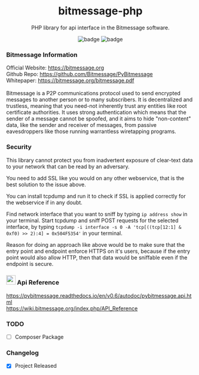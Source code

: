 <div align="center">
  
# bitmessage-php
PHP library for api interface in the Bitmessage software.
  
<img src="https://img.shields.io/badge/Bitmessage-Library-green" alt="badge"> 
<img src="https://img.shields.io/badge/Language-PHP-blue" alt="badge">
</div>

### Bitmessage Information
Official Website: https://bitmessage.org <br>
Github Repo: https://github.com/Bitmessage/PyBitmessage <br>
Whitepaper: https://bitmessage.org/bitmessage.pdf <br></br>
Bitmessage is a P2P communications protocol used to send encrypted messages to another person or to many subscribers. It is decentralized and trustless, meaning that you need-not inherently trust any entities like root certificate authorities. It uses strong authentication which means that the sender of a message cannot be spoofed, and it aims to hide "non-content" data, like the sender and receiver of messages, from passive eavesdroppers like those running warrantless wiretapping programs.

### Security
This library cannot protect you from inadvertent exposure of clear-text data to your network that can be read by an adversary.

You need to add SSL like you would on any other webservice, that is the best solution to the issue above.

You can install tcpdump and run it to check if SSL is applied correctly for the webservice if in any doubt.

Find network interface that you want to sniff by typing ``` ip address show ``` in your terminal.
Start tcpdump and sniff POST requests for the selected interface, by typing 
``` tcpdump -i interface -s 0 -A 'tcp[((tcp[12:1] & 0xf0) >> 2):4] = 0x504F5354' ``` in your terminal. 

Reason for doing an approach like above would be to make sure that the entry point and endpoint enforce HTTPS on it's users, because if the entry point would also allow HTTP, then that data would be sniffable even if the endpoint is secure.

### <img src="https://upload.wikimedia.org/wikipedia/commons/thumb/5/58/Ic_settings_48px.svg/2048px-Ic_settings_48px.svg.png" width="25" height="25" alt="cogs"> Api Reference
https://pybitmessage.readthedocs.io/en/v0.6/autodoc/pybitmessage.api.html <br>
https://wiki.bitmessage.org/index.php/API_Reference 


### TODO
- [ ] Composer Package

### Changelog
- [x] Project Released

